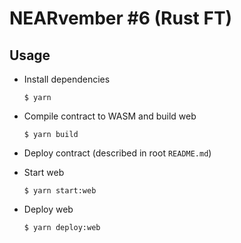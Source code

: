 # NEARvember #6 (Rust FT)

## Usage

* Install dependencies
  ```shell
  $ yarn
  ```

* Compile contract to WASM and build web
  ```shell
  $ yarn build
  ```

* Deploy contract (described in root `README.md`)

* Start web
  ```shell
  $ yarn start:web
  ```

* Deploy web
  ```shell
  $ yarn deploy:web
  ```

